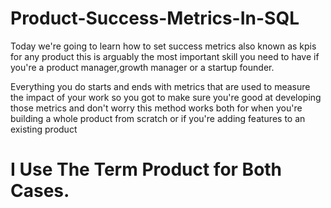 # Product-Success-Metrics-In-SQL
Today we're going to learn how to set success metrics also known as kpis for any product this is arguably the most important skill you need to have if you're a product manager,growth manager or a startup founder.

Everything you do starts and ends with metrics that are used to measure the impact of your work so you got to make sure you're good at developing those metrics and don't worry this method works both for when you're building a whole product from scratch or if you're adding features to an existing product 

# I Use The Term Product for Both Cases.
